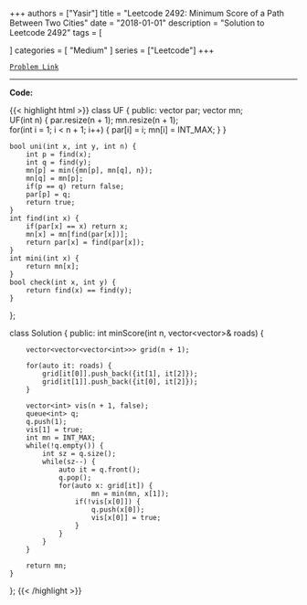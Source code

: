 
+++
authors = ["Yasir"]
title = "Leetcode 2492: Minimum Score of a Path Between Two Cities"
date = "2018-01-01"
description = "Solution to Leetcode 2492"
tags = [
    
]
categories = [
    "Medium"
]
series = ["Leetcode"]
+++



[`Problem Link`](https://leetcode.com/problems/minimum-score-of-a-path-between-two-cities/description/)

---

**Code:**

{{< highlight html >}}
class UF {
    public:
    vector<int> par;
    vector<int> mn;    
    UF(int n) {
        par.resize(n + 1);
        mn.resize(n + 1);        
        for(int i = 1; i < n + 1; i++) {
            par[i] = i;
            mn[i] = INT_MAX;
        }
    }
    
    bool uni(int x, int y, int n) {
        int p = find(x);
        int q = find(y);
        mn[p] = min({mn[p], mn[q], n});
        mn[q] = mn[p];
        if(p == q) return false;
        par[p] = q;
        return true;
    }
    int find(int x) {
        if(par[x] == x) return x;
        mn[x] = mn[find(par[x])];
        return par[x] = find(par[x]);
    }
    int mini(int x) {
        return mn[x];
    }
    bool check(int x, int y) {
        return find(x) == find(y);
    }
};

class Solution {
public:
    int minScore(int n, vector<vector<int>>& roads) {
        
        vector<vector<vector<int>>> grid(n + 1);

        for(auto it: roads) {
            grid[it[0]].push_back({it[1], it[2]});
            grid[it[1]].push_back({it[0], it[2]});
        }
        
        vector<int> vis(n + 1, false); 
        queue<int> q;
        q.push(1);
        vis[1] = true;
        int mn = INT_MAX;
        while(!q.empty()) {
            int sz = q.size();
            while(sz--) {
                auto it = q.front();
                q.pop();
                for(auto x: grid[it]) {
                        mn = min(mn, x[1]);                    
                    if(!vis[x[0]]) {
                        q.push(x[0]);
                        vis[x[0]] = true;
                    }
                }
            }
        }

        return mn;
    }
    
};
{{< /highlight >}}

